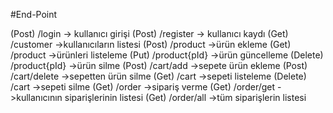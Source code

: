 
#End-Point

(Post) /login -> kullanıcı girişi
(Post) /register -> kullanıcı kaydı
(Get) /customer ->kullanıcıların listesi
(Post) /product ->ürün ekleme
(Get) /product ->ürünleri listeleme
(Put) /product{pId} ->ürün güncelleme
(Delete) /product{pId} ->ürün silme
(Post) /cart/add ->sepete ürün ekleme
(Post) /cart/delete ->sepetten ürün silme
(Get) /cart ->sepeti listeleme
(Delete) /cart ->sepeti silme
(Get) /order ->sipariş verme
(Get) /order/get ->kullanıcının siparişlerinin listesi
(Get) /order/all ->tüm siparişlerin listesi

